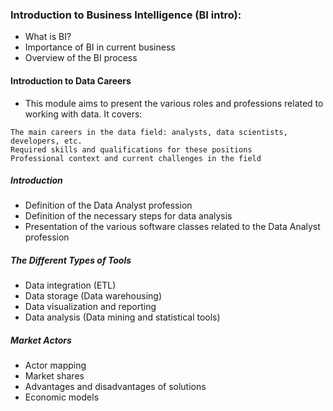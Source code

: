 ### Introduction to Business Intelligence (BI intro):

- What is BI? 
- Importance of BI in current business 
- Overview of the BI process

#### Introduction to Data Careers
- This module aims to present the various roles and professions related to working with data. It covers:

```
The main careers in the data field: analysts, data scientists, developers, etc.
Required skills and qualifications for these positions
Professional context and current challenges in the field
```
##### Introduction
- Definition of the Data Analyst profession
- Definition of the necessary steps for data analysis
- Presentation of the various software classes related to the Data Analyst profession

##### The Different Types of Tools
- Data integration (ETL)
- Data storage (Data warehousing)
- Data visualization and reporting
- Data analysis (Data mining and statistical tools)

##### Market Actors
- Actor mapping
- Market shares
- Advantages and disadvantages of solutions
- Economic models